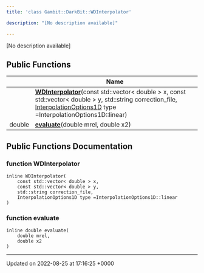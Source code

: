 ```yaml
---
title: 'class Gambit::DarkBit::WDInterpolator'

description: "[No description available]"

---
```









[No description available]

## Public Functions

|                | Name           |
| -------------- | -------------- |
| | **[WDInterpolator](/documentation/code/classes/classgambit_1_1darkbit_1_1wdinterpolator/#function-wdinterpolator)**(const std::vector< double > x, const std::vector< double > y, std::string correction_file, [InterpolationOptions1D](/documentation/code/namespaces/namespacegambit_1_1darkbit/#enum-interpolationoptions1d) type =InterpolationOptions1D::linear) |
| double | **[evaluate](/documentation/code/classes/classgambit_1_1darkbit_1_1wdinterpolator/#function-evaluate)**(double mrel, double x2) |

## Public Functions Documentation

### function WDInterpolator

```
inline WDInterpolator(
    const std::vector< double > x,
    const std::vector< double > y,
    std::string correction_file,
    InterpolationOptions1D type =InterpolationOptions1D::linear
)
```


### function evaluate

```
inline double evaluate(
    double mrel,
    double x2
)
```


-------------------------------

Updated on 2022-08-25 at 17:16:25 +0000